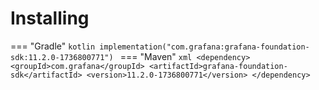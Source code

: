 # Installing

=== "Gradle"
    ```kotlin
    implementation("com.grafana:grafana-foundation-sdk:11.2.0-1736800771")
    ```
=== "Maven"
    ```xml
    <dependency>
        <groupId>com.grafana</groupId>
        <artifactId>grafana-foundation-sdk</artifactId>
        <version>11.2.0-1736800771</version>
    </dependency>
    ```
